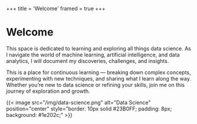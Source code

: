 +++
title = 'Welcome'
framed = true
+++

# Welcome

This space is dedicated to learning and exploring all things data science. As I navigate the world of machine learning, artificial intelligence, and data analytics, I will document my discoveries, challenges, and insights.

This is a place for continuous learning — breaking down complex concepts, experimenting with new techniques, and sharing what I learn along the way. Whether you’re new to data science or refining your skills, join me on this journey of exploration and growth.

{{< image src="/img/data-science.png" alt="Data Science" position="center" style="border: 10px solid #23B0FF; padding: 8px; background: #1e202c;" >}}